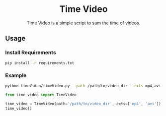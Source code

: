 <div align="center">

<h1>Time Video</h1>

<p>Time Video is a simple script to sum the time of videos.</p>

</div>
 
<div align="left">
 
<h2 id="about">Usage</h2>
 
<h3>Install Requirements</h3>
     
```bash
pip install -r requirements.txt
```

<h3>Example</h3>
     
```bash
python timeVideo/timeVideo.py --path /path/to/video_dir --exts mp4,avi
```


```python
from time_video import TimeVideo
    
time_video = TimeVideo(path='/path/to/video_dir', exts=['mp4', 'avi'])
time_video()
```

</div>
